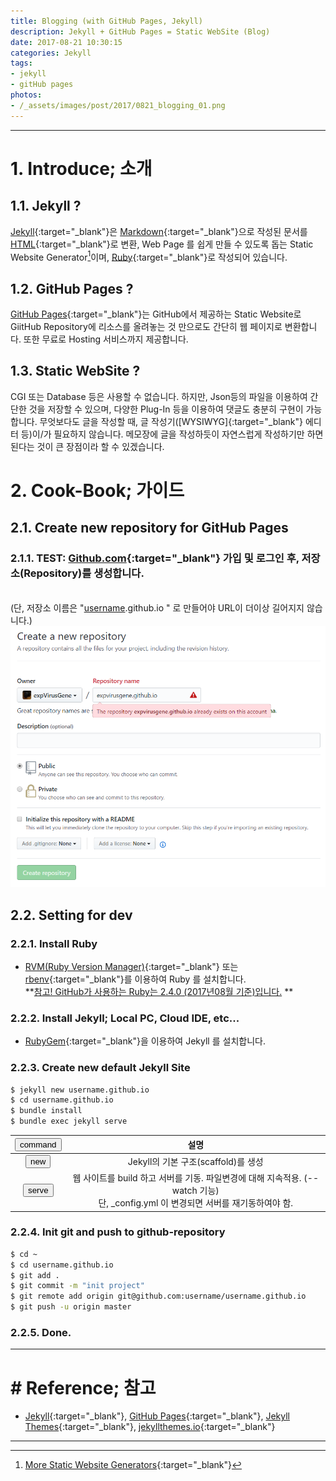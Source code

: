 ```yaml
---
title: Blogging (with GitHub Pages, Jekyll)
description: Jekyll + GitHub Pages = Static WebSite (Blog)
date: 2017-08-21 10:30:15
categories: Jekyll
tags:
- jekyll
- gitHub pages
photos:
- /_assets/images/post/2017/0821_blogging_01.png
---
```


---

# 1. Introduce; 소개
## 1.1. Jekyll ?
[Jekyll]{:target="_blank"}은 [Markdown]{:target="_blank"}으로 작성된 문서를 [HTML]{:target="_blank"}로 변환, Web Page 를 쉽게 만들 수 있도록 돕는 Static Website Generator[^1]이며, [Ruby]{:target="_blank"}로 작성되어 있습니다.

## 1.2. GitHub Pages ?
[GitHub Pages]{:target="_blank"}는 GitHub에서 제공하는 Static Website로 GiitHub Repository에 리소스를 올려놓는 것 만으로도 간단히 웹 페이지로 변환합니다. 또한 무료로 Hosting 서비스까지 제공합니다.

## 1.3. Static WebSite ?
CGI 또는 Database 등은 사용할 수 없습니다. 하지만, Json등의 파일을 이용하여 간단한 것을 저장할 수 있으며, 다양한 Plug-In 등을 이용하여 댓글도 충분히 구현이 가능합니다.
무엇보다도 글을 작성할 때, 글 작성기([WYSIWYG]{:target="_blank"} 에디터 등)이/가 필요하지 않습니다.  메모장에 글을 작성하듯이 자연스럽게 작성하기만 하면된다는 것이 큰 장점이라 할 수 있겠습니다.

<!--more-->

# 2. Cook-Book; 가이드
## 2.1. Create new repository for GitHub Pages

### 2.1.1. TEST: [Github.com]{:target="_blank"} 가입 및 로그인 후, 저장소(Repository)를 생성합니다.
<br />(단, 저장소 이름은 "<ins>username</ins>.github.io " 로 만들어야 URL이 더이상 길어지지 않습니다.)
![new repository](/_assets/images/post/2017/0821_0001.png)

## 2.2. Setting for dev

### 2.2.1. Install Ruby
*  [RVM(Ruby Version Manager)]{:target="_blank"} 또는 [rbenv]{:target="_blank"}를 이용하여 Ruby 를 설치합니다.
<br />**[참고! GitHub가 사용하는 Ruby는 2.4.0 (2017년08월 기준)입니다.] **

### 2.2.2. Install Jekyll; Local PC, Cloud IDE, etc...

* [RubyGem]{:target="_blank"}을 이용하여 Jekyll 를 설치합니다.

### 2.2.3. Create new default Jekyll Site
~~~ bash
$ jekyll new username.github.io
$ cd username.github.io
$ bundle install
$ bundle exec jekyll serve
~~~

|<button type="button">command</button>| 설명 |
|:----:|:----:|
|<button type="button">new</button>|Jekyll의 기본 구조(scaffold)를 생성|
|<button type="button">serve</button>|웹 사이트를 build 하고 서버를 기동. 파일변경에 대해 지속적용. (--watch 기능) <br />단, _config.yml 이 변경되면 서버를 재기동하여야 함.|

### 2.2.4. Init git and push to github-repository
~~~ bash
$ cd ~
$ cd username.github.io
$ git add .
$ git commit -m "init project"
$ git remote add origin git@github.com:username/username.github.io
$ git push -u origin master
~~~

### 2.2.5. Done.

---

# # Reference; 참고
- [Jekyll]{:target="_blank"}, [GitHub Pages]{:target="_blank"}, [Jekyll Themes]{:target="_blank"}, [jekyllthemes.io]{:target="_blank"}

---

[^1]: [More Static Website Generators](https://www.staticgen.com/){:target="_blank"}

[Jekyll]: http://jekyllrb.com/
[Markdown]: https://en.wikipedia.org/wiki/Markdown
[HTML]: https://en.wikipedia.org/wiki/HTML
[Ruby]: https://www.ruby-lang.org/ko/
[Github.com]: https://github.com/
[RVM(Ruby Version Manager)]: https://rvm.io/
[rbenv]: https://github.com/rbenv/rbenv
[참고! GitHub가 사용하는 Ruby는 2.4.0 (2017년08월 기준)입니다.]: https://pages.github.com/versions/
[RubyGem]: http://ruby-korea.github.io/rubygems-guides/what-is-a-gem/
[Jekyll Themes]: http://jekyllthemes.org/
[jekyllthemes.io]: https://jekyllthemes.io/
[GitHub Pages]: https://pages.github.com/

[BASE]: http://poiemaweb.com/jekyll-basics